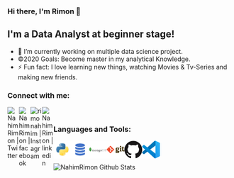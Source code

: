 ### Hi there, I'm Rimon 👋

## I'm a Data Analyst at beginner stage!
- 🌱 I’m currently working on multiple data science project.
- &copy;2020 Goals: Become master in my analytical Knowledge.
- ⚡ Fun fact: I love learning new things, watching Movies & Tv-Series and making new friends.

### Connect with me:

[<img align="left" alt="NahimRimon | Twitter" width="26px" src="https://img.icons8.com/fluent/48/000000/twitter.png" />][twitter]
[<img align="left" alt="Nahim Rimon | facebook" width="26px" src="https://img.icons8.com/fluent/48/000000/facebook.png" />][facebook]
[<img align="left" alt="rimonahim | Instagram" width="26px" src="https://img.icons8.com/fluent/48/000000/instagram-new.png" />][instagram]
[<img align="left" alt="Nahim Rimon | linkedin" width="26px" src="https://img.icons8.com/fluent/48/000000/linkedin.png" />][linkedin]
<br/>

### Languages and Tools:

<img align="left" alt="python" width="40px" src="https://raw.githubusercontent.com/github/explore/80688e429a7d4ef2fca1e82350fe8e3517d3494d/topics/python/python.png" />
<img align="left" alt="SQL" width="40px" src="https://raw.githubusercontent.com/github/explore/80688e429a7d4ef2fca1e82350fe8e3517d3494d/topics/sql/sql.png" />
<img align="left" alt="MySQL" width="40px"  src="https://raw.githubusercontent.com/github/explore/80688e429a7d4ef2fca1e82350fe8e3517d3494d/topics/mongodb/mongodb.png" />
<img align="left" alt="Git" width="40px" src="https://raw.githubusercontent.com/github/explore/80688e429a7d4ef2fca1e82350fe8e3517d3494d/topics/git/git.png" />
<img align="left" alt="GitHub" width="40px" src="https://raw.githubusercontent.com/github/explore/78df643247d429f6cc873026c0622819ad797942/topics/github/github.png" />
<img align="left" alt="Visual Studio Code" width="40px" src="https://raw.githubusercontent.com/github/explore/80688e429a7d4ef2fca1e82350fe8e3517d3494d/topics/visual-studio-code/visual-studio-code.png" />
<br/>
<br/>
<br/>

<img align="left" alt="NahimRimon Github Stats" src="https://github-readme-stats.vercel.app/api?username=NahimRimon&show_icons=true&hide_border=true"/>

[twitter]: https://twitter.com/NahimRimon
[facebook]: https://www.facebook.com/RimoNahiM
[instagram]: https://www.instagram.com/rimonahim
[linkedin]: https://www.linkedin.com/in/nahim-rimon/
